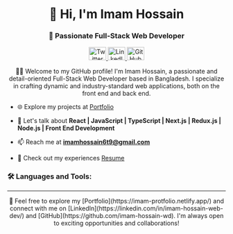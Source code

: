 <h1 align="center">👋 Hi, I'm Imam Hossain</h1>
<h3 align="center">🚀 Passionate Full-Stack Web Developer</h3>

<p align="center">
  <a href="https://twitter.com/imam_hossain_wd" target="_blank">
    <img src="https://raw.githubusercontent.com/rahuldkjain/github-profile-readme-generator/master/src/images/icons/Social/twitter.svg" alt="Twitter" height="30" width="40" />
  </a>
  <a href="https://linkedin.com/in/imam-hossain-web-dev/" target="_blank">
    <img src="https://raw.githubusercontent.com/rahuldkjain/github-profile-readme-generator/master/src/images/icons/Social/linked-in-alt.svg" alt="LinkedIn" height="30" width="40" />
  </a>
  <a href="https://github.com/imam-hossain-wd" target="_blank">
    <img src="https://raw.githubusercontent.com/rahuldkjain/github-profile-readme-generator/master/src/images/icons/Social/github.svg" alt="GitHub" height="30" width="40" />
  </a>
</p>

<p align="center">
  👨‍💻 Welcome to my GitHub profile! I'm Imam Hossain, a passionate and detail-oriented Full-Stack Web Developer based in Bangladesh. I specialize in crafting dynamic and industry-standard web applications, both on the front end and back end.
</p>

- 🌐 Explore my projects at [Portfolio](https://imam-protfolio.netlify.app/)

- 💬 Let's talk about **React | JavaScript | TypeScript | Next.js | Redux.js | Node.js | Front End Development**

- 📫 Reach me at **imamhossain6t9@gmail.com**

- 📄 Check out my experiences [Resume](https://drive.google.com/file/d/1DiUwrhR6nsu77Xxutwb33407iB9xZODZ/view?usp=sharing)

### 🛠️ Languages and Tools:

<!-- ... (rest of the content remains unchanged) ... -->

---

<p align="center">
  🌟 Feel free to explore my [Portfolio](https://imam-protfolio.netlify.app/) and connect with me on [LinkedIn](https://linkedin.com/in/imam-hossain-web-dev/) and [GitHub](https://github.com/imam-hossain-wd). I'm always open to exciting opportunities and collaborations!
</p>

